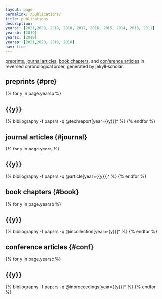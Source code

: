 ```yaml
---
layout: page
permalink: /publications/
title: publications
description: 
yearsj: [2021,2020, 2019, 2018, 2017, 2016, 2015, 2014, 2013, 2011]
yearsb: [2019]
yearsc: [2018]
yearsp: [2021,2020, 2019, 2018]
nav: true
---
```

[preprints](#pre), [journal articles](#journal), [book chapters](#book), and [conference articles](#conf) in reversed chronological order, generated by jekyll-scholar. 

## preprints {#pre}

<div class="publications">

{% for y in page.yearsp %}
  <h2 class="year">{{y}}</h2>
  {% bibliography -f papers -q @techreport[year={{y}}]* %}
{% endfor %}

</div>

## journal articles {#journal}

<div class="publications">

{% for y in page.yearsj %}
  <h2 class="year">{{y}}</h2>
  {% bibliography -f papers -q @article[year={{y}}]* %}
{% endfor %}

</div>

## book chapters {#book}

<div class="publications">

{% for y in page.yearsb %}
  <h2 class="year">{{y}}</h2>
  {% bibliography -f papers -q @incollection[year={{y}}]* %}
{% endfor %}

</div>

## conference articles {#conf}

<div class="publications">

{% for y in page.yearsc %}
  <h2 class="year">{{y}}</h2>
  {% bibliography -f papers -q @inproceedings[year={{y}}]* %}
{% endfor %}

</div>

